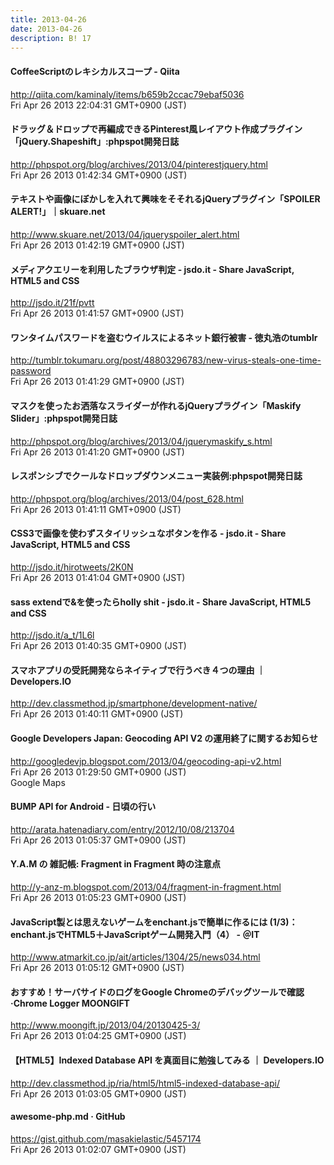 ```yaml
---
title: 2013-04-26
date: 2013-04-26
description: B! 17
---
```


#### CoffeeScriptのレキシカルスコープ - Qiita
http://qiita.com/kaminaly/items/b659b2ccac79ebaf5036<br>
Fri Apr 26 2013 22:04:31 GMT+0900 (JST)<br>


#### ドラッグ＆ドロップで再編成できるPinterest風レイアウト作成プラグイン「jQuery.Shapeshift」:phpspot開発日誌
http://phpspot.org/blog/archives/2013/04/pinterestjquery.html<br>
Fri Apr 26 2013 01:42:34 GMT+0900 (JST)<br>


#### テキストや画像にぼかしを入れて興味をそそれるjQueryプラグイン「SPOILER ALERT!」｜skuare.net
http://www.skuare.net/2013/04/jqueryspoiler_alert.html<br>
Fri Apr 26 2013 01:42:19 GMT+0900 (JST)<br>


#### メディアクエリーを利用したブラウザ判定 - jsdo.it - Share JavaScript, HTML5 and CSS
http://jsdo.it/21f/pvtt<br>
Fri Apr 26 2013 01:41:57 GMT+0900 (JST)<br>


#### ワンタイムパスワードを盗むウイルスによるネット銀行被害 - 徳丸浩のtumblr
http://tumblr.tokumaru.org/post/48803296783/new-virus-steals-one-time-password<br>
Fri Apr 26 2013 01:41:29 GMT+0900 (JST)<br>


#### マスクを使ったお洒落なスライダーが作れるjQueryプラグイン「Maskify Slider」:phpspot開発日誌
http://phpspot.org/blog/archives/2013/04/jquerymaskify_s.html<br>
Fri Apr 26 2013 01:41:20 GMT+0900 (JST)<br>


#### レスポンシブでクールなドロップダウンメニュー実装例:phpspot開発日誌
http://phpspot.org/blog/archives/2013/04/post_628.html<br>
Fri Apr 26 2013 01:41:11 GMT+0900 (JST)<br>


#### CSS3で画像を使わずスタイリッシュなボタンを作る - jsdo.it - Share JavaScript, HTML5 and CSS
http://jsdo.it/hirotweets/2K0N<br>
Fri Apr 26 2013 01:41:04 GMT+0900 (JST)<br>


#### sass extendで&を使ったらholly shit - jsdo.it - Share JavaScript, HTML5 and CSS
http://jsdo.it/a_t/1L6l<br>
Fri Apr 26 2013 01:40:35 GMT+0900 (JST)<br>


#### スマホアプリの受託開発ならネイティブで行うべき４つの理由 ｜ Developers.IO
http://dev.classmethod.jp/smartphone/development-native/<br>
Fri Apr 26 2013 01:40:11 GMT+0900 (JST)<br>


#### Google Developers Japan: Geocoding API V2 の運用終了に関するお知らせ
http://googledevjp.blogspot.com/2013/04/geocoding-api-v2.html<br>
Fri Apr 26 2013 01:29:50 GMT+0900 (JST)<br>
Google Maps


#### BUMP API for Android - 日頃の行い
http://arata.hatenadiary.com/entry/2012/10/08/213704<br>
Fri Apr 26 2013 01:05:37 GMT+0900 (JST)<br>


#### Y.A.M の 雑記帳: Fragment in Fragment 時の注意点
http://y-anz-m.blogspot.com/2013/04/fragment-in-fragment.html<br>
Fri Apr 26 2013 01:05:23 GMT+0900 (JST)<br>


####  JavaScript製とは思えないゲームをenchant.jsで簡単に作るには (1/3)：enchant.jsでHTML5＋JavaScriptゲーム開発入門（4） - ＠IT
http://www.atmarkit.co.jp/ait/articles/1304/25/news034.html<br>
Fri Apr 26 2013 01:05:12 GMT+0900 (JST)<br>


#### おすすめ！サーバサイドのログをGoogle Chromeのデバッグツールで確認·Chrome Logger MOONGIFT
http://www.moongift.jp/2013/04/20130425-3/<br>
Fri Apr 26 2013 01:04:25 GMT+0900 (JST)<br>


#### 【HTML5】Indexed Database API を真面目に勉強してみる ｜ Developers.IO
http://dev.classmethod.jp/ria/html5/html5-indexed-database-api/<br>
Fri Apr 26 2013 01:03:05 GMT+0900 (JST)<br>


#### awesome-php.md · GitHub
https://gist.github.com/masakielastic/5457174<br>
Fri Apr 26 2013 01:02:07 GMT+0900 (JST)<br>


